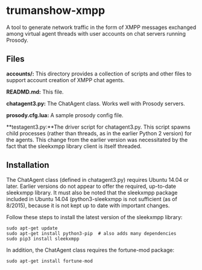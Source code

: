 # trumanshow-xmpp

A tool to generate network traffic in the form of XMPP messages exchanged among virtual agent threads with user accounts on chat servers running Prosody.

## Files

**accounts/:** This directory provides a collection of scripts and other files to support account creation of XMPP chat agents.

**READMD.md:** This file.

**chatagent3.py:** The ChatAgent class. Works well with Prosody servers.

**prosody.cfg.lua:** A sample prosody config file.

**testagent3.py:**The driver script for chatagent3.py. This script spawns child processes (rather than threads, as in the earlier Python 2 version) for the agents. This change from the earlier version was necessitated by the fact that the sleekxmpp library client is itself threaded.

## Installation

The ChatAgent class (defined in chatagent3.py) requires Ubuntu 14.04 or later. Earlier versions do not appear to offer the required, up-to-date sleekxmpp library. It must also be noted that the sleekxmpp package included in Ubuntu 14.04 (python3-sleekxmpp is not sufficient (as of 8/2015), because it is not kept up to date with important changes.

Follow these steps to install the latest version of the sleekxmpp library:
```
sudo apt-get update
sudo apt-get install python3-pip  # also adds many dependencies
sudo pip3 install sleekxmpp
```
In addition, the ChatAgent class requires the fortune-mod package:
```
sudo apt-get install fortune-mod
```
